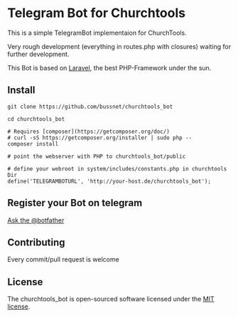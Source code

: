 # Telegram Bot for Churchtools

This is a simple TelegramBot implementaion for ChurchTools.

Very rough development (everything in routes.php with closures) waiting for further development.

This Bot is based on [Laravel](http://laravel.com/docs), the best PHP-Framework under the sun. 


## Install

    git clone https://github.com/bussnet/churchtools_bot
    
    cd churchtools_bot
    
    # Requires [composer](https://getcomposer.org/doc/)
    # curl -sS https://getcomposer.org/installer | sudo php --
    composer install
    
    # point the webserver with PHP to churchtools_bot/public
    
    # define your webroot in system/includes/constants.php in churchtools Dir
    define('TELEGRAMBOTURL', 'http://your-host.de/churchtools_bot');

## Register your Bot on telegram

[Ask the @botfather](https://core.telegram.org/bots#6-botfather)

## Contributing

Every commit/pull request is welcome


## License

The churchtools_bot is open-sourced software licensed under the [MIT license](http://opensource.org/licenses/MIT).
